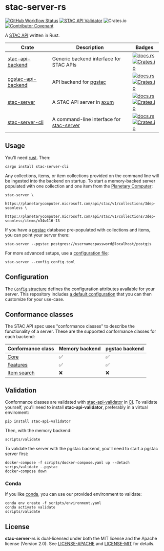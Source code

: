 # stac-server-rs

[![GitHub Workflow Status](https://img.shields.io/github/actions/workflow/status/gadomski/stac-server-rs/ci.yaml?branch=main&style=for-the-badge)](https://github.com/gadomski/stac-server-rs/actions/workflows/ci.yaml)
[![STAC API Validator](https://img.shields.io/github/actions/workflow/status/gadomski/stac-server-rs/validate.yaml?branch=main&label=STAC+API+Validator&style=for-the-badge)](https://github.com/gadomski/stac-server-rs/actions/workflows/ci.yaml)
![Crates.io](https://img.shields.io/crates/l/stac-server?style=for-the-badge)
[![Contributor Covenant](https://img.shields.io/badge/Contributor%20Covenant-2.1-4baaaa.svg?style=for-the-badge)](./CODE_OF_CONDUCT)

A [STAC API](https://github.com/radiantearth/stac-api-spec) written in Rust.

| Crate | Description | Badges |
| ----- | ---- | --------- |
| [stac-api-backend](./stac-api-backend/README.md) | Generic backend interface for STAC APIs | [![docs.rs](https://img.shields.io/docsrs/stac-api-backend?style=flat-square)](https://docs.rs/stac-api-backend/latest/stac-api-backend/) <br> [![Crates.io](https://img.shields.io/crates/v/stac-api-backend?style=flat-square)](https://crates.io/crates/stac-api-backend) |
| [pgstac-api-backend](./pgstac-api-backend/README.md) | API backend for [pgstac](https://github.com/stac-utils/pgstac) | [![docs.rs](https://img.shields.io/docsrs/pgstac-api-backend?style=flat-square)](https://docs.rs/pgstac-api-backend/latest/pgstac_api_backend/) <br> [![Crates.io](https://img.shields.io/crates/v/pgstac-api-backend?style=flat-square)](https://crates.io/crates/pgstac-api-backend) |
| [stac-server](./stac-server/README.md) | A STAC API server in [axum](https://github.com/tokio-rs/axum) | [![docs.rs](https://img.shields.io/docsrs/stac-server?style=flat-square)](https://docs.rs/stac-server/latest/stac_server/) <br> [![Crates.io](https://img.shields.io/crates/v/stac-server?style=flat-square)](https://crates.io/crates/stac-server)
| [stac-server-cli](./stac-server-cli/README.md) | A command-line interface for [stac-server](./stac-server/README.md) | [![docs.rs](https://img.shields.io/docsrs/stac-server-cli?style=flat-square)](https://docs.rs/stac-server-cli/latest/stac_server_cli/) <br> [![Crates.io](https://img.shields.io/crates/v/stac-server-cli?style=flat-square)](https://crates.io/crates/stac-server-cli) |

## Usage

You'll need [rust](https://rustup.rs/).
Then:

```shell
cargo install stac-server-cli
```

Any collections, items, or item collections provided on the command line will be ingested into the backend on startup.
To start a memory-backed server populated with one collection and one item from the [Planetary Computer](https://planetarycomputer.microsoft.com/):

```shell
stac-server \
    https://planetarycomputer.microsoft.com/api/stac/v1/collections/3dep-seamless \
    https://planetarycomputer.microsoft.com/api/stac/v1/collections/3dep-seamless/items/n34w116-13
```

If you have a [pgstac](https://github.com/stac-utils/pgstac) database pre-populated with collections and items, you can point your server there:

```shell
stac-server --pgstac postgres://username:password@localhost/postgis
```

For more advanced setups, use a [configuration file](#configuration):

```shell
stac-server --config config.toml
```

## Configuration

The [`Config` structure](https://docs.rs/stac-server/latest/stac-server-cli/struct.Config.html) defines the configuration attributes available for your server.
This repository includes [a default configuration](./stac-server-cli/src/config.toml) that you can then customize for your use-case.

## Conformance classes

The STAC API spec uses "conformance classes" to describe the functionality of a server.
These are the supported conformance classes for each backend:

| Conformance class | Memory backend | pgstac backend |
| -- | -- | -- |
| [Core](https://github.com/radiantearth/stac-api-spec/tree/main/core) | ✅ | ✅ |
| [Features](https://github.com/radiantearth/stac-api-spec/tree/main/ogcapi-features) | ✅ | ✅ |
| [Item search](https://github.com/radiantearth/stac-api-spec/tree/main/item-search) | ❌ | ❌ |

## Validation

Conformance classes are validated with [stac-api-validator](https://github.com/stac-utils/stac-api-validator) in [CI](https://github.com/gadomski/stac-server-rs/actions/workflows/validate.yaml).
To validate yourself, you'll need to install **stac-api-validator**, preferably in a virtual enviroment:

```shell
pip install stac-api-validator
```

Then, with the memory backend:

```shell
scripts/validate
```

To validate the server with the pgstac backend, you'll need to start a pgstac server first:

```shell
docker-compose -f scripts/docker-compose.yaml up --detach
scrips/validate --pgstac
docker-compose down
```

### Conda

If you like [conda](https://docs.conda.io), you can use our provided environment to validate:

```shell
conda env create -f scripts/environment.yaml
conda activate validate
scripts/validate
```

## License

**stac-server-rs** is dual-licensed under both the MIT license and the Apache license (Version 2.0).
See [LICENSE-APACHE](./LICENSE-APACHE) and [LICENSE-MIT](./LICENSE-MIT) for details.
